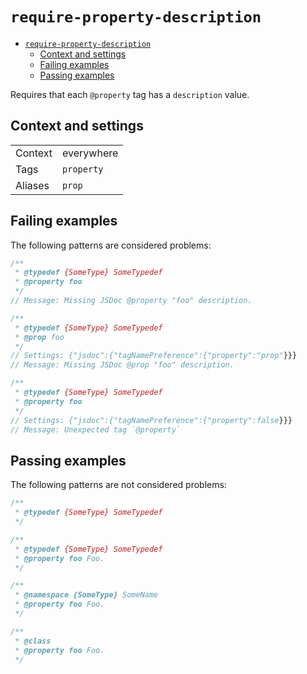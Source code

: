 <a name="require-property-description"></a>
# <code>require-property-description</code>

* [`require-property-description`](#require-property-description)
    * [Context and settings](#require-property-description-context-and-settings)
    * [Failing examples](#require-property-description-failing-examples)
    * [Passing examples](#require-property-description-passing-examples)


Requires that each `@property` tag has a `description` value.

<a name="require-property-description-context-and-settings"></a>
## Context and settings

|||
|---|---|
|Context|everywhere|
|Tags|`property`|
|Aliases|`prop`|

<a name="require-property-description-failing-examples"></a>
## Failing examples

The following patterns are considered problems:

````js
/**
 * @typedef {SomeType} SomeTypedef
 * @property foo
 */
// Message: Missing JSDoc @property "foo" description.

/**
 * @typedef {SomeType} SomeTypedef
 * @prop foo
 */
// Settings: {"jsdoc":{"tagNamePreference":{"property":"prop"}}}
// Message: Missing JSDoc @prop "foo" description.

/**
 * @typedef {SomeType} SomeTypedef
 * @property foo
 */
// Settings: {"jsdoc":{"tagNamePreference":{"property":false}}}
// Message: Unexpected tag `@property`
````


<a name="require-property-description-passing-examples"></a>
## Passing examples

The following patterns are not considered problems:

````js
/**
 * @typedef {SomeType} SomeTypedef
 */

/**
 * @typedef {SomeType} SomeTypedef
 * @property foo Foo.
 */

/**
 * @namespace {SomeType} SomeName
 * @property foo Foo.
 */

/**
 * @class
 * @property foo Foo.
 */
````


